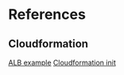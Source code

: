 # References

## Cloudformation
[ALB example](https://faun.pub/getting-hands-dirty-with-aws-cloudformation-c20e44ea994e)
[Cloudformation init](https://advancedweb.hu/how-to-use-cfn-init-to-set-up-ec2-instances-with-cloudformation/)